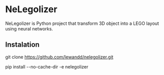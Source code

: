 # NeLegolizer

NeLegolizer is Python project that transform 3D object into a LEGO layout using neural networks.

## Instalation

git clone https://github.com/lewandd/nelegolizer.git

pip install --no-cache-dir -e nelegolizer
